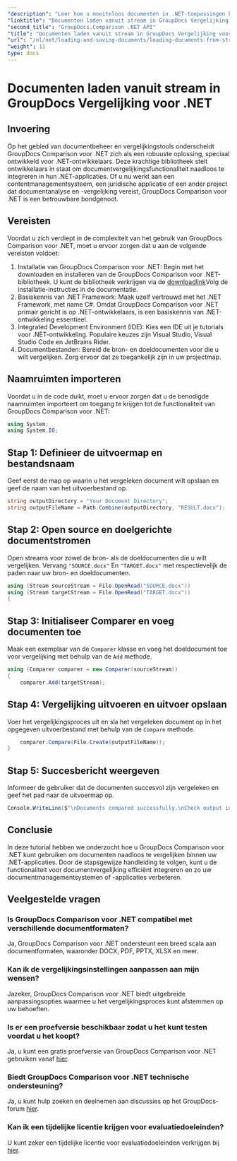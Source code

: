 ```yaml
---
"description": "Leer hoe u moeiteloos documenten in .NET-toepassingen kunt vergelijken met GroupDocs Comparison, een krachtige .NET-bibliotheek."
"linktitle": "Documenten laden vanuit stream in GroupDocs Vergelijking voor .NET"
"second_title": "GroupDocs.Comparison .NET API"
"title": "Documenten laden vanuit stream in GroupDocs Vergelijking voor .NET"
"url": "/nl/net/loading-and-saving-documents/loading-documents-from-stream/"
"weight": 11
type: docs
---
```

# Documenten laden vanuit stream in GroupDocs Vergelijking voor .NET

## Invoering
Op het gebied van documentbeheer en vergelijkingstools onderscheidt GroupDocs Comparison voor .NET zich als een robuuste oplossing, speciaal ontwikkeld voor .NET-ontwikkelaars. Deze krachtige bibliotheek stelt ontwikkelaars in staat om documentvergelijkingsfunctionaliteit naadloos te integreren in hun .NET-applicaties. Of u nu werkt aan een contentmanagementsysteem, een juridische applicatie of een ander project dat documentanalyse en -vergelijking vereist, GroupDocs Comparison voor .NET is een betrouwbare bondgenoot.
## Vereisten
Voordat u zich verdiept in de complexiteit van het gebruik van GroupDocs Comparison voor .NET, moet u ervoor zorgen dat u aan de volgende vereisten voldoet:
1. Installatie van GroupDocs Comparison voor .NET: Begin met het downloaden en installeren van de GroupDocs Comparison voor .NET-bibliotheek. U kunt de bibliotheek verkrijgen via de [downloadlink](https://releases.groupdocs.com/comparison/net/)Volg de installatie-instructies in de documentatie.
2. Basiskennis van .NET Framework: Maak uzelf vertrouwd met het .NET Framework, met name C#. Omdat GroupDocs Comparison voor .NET primair gericht is op .NET-ontwikkelaars, is een basiskennis van .NET-ontwikkeling essentieel.
3. Integrated Development Environment (IDE): Kies een IDE uit je tutorials voor .NET-ontwikkeling. Populaire keuzes zijn Visual Studio, Visual Studio Code en JetBrains Rider.
4. Documentbestanden: Bereid de bron- en doeldocumenten voor die u wilt vergelijken. Zorg ervoor dat ze toegankelijk zijn in uw projectmap.

## Naamruimten importeren
Voordat u in de code duikt, moet u ervoor zorgen dat u de benodigde naamruimten importeert om toegang te krijgen tot de functionaliteit van GroupDocs Comparison voor .NET:
```csharp
using System;
using System.IO;
```
## Stap 1: Definieer de uitvoermap en bestandsnaam
Geef eerst de map op waarin u het vergeleken document wilt opslaan en geef de naam van het uitvoerbestand op.
```csharp
string outputDirectory = "Your Document Directory";
string outputFileName = Path.Combine(outputDirectory, "RESULT.docx");
```
## Stap 2: Open source en doelgerichte documentstromen
Open streams voor zowel de bron- als de doeldocumenten die u wilt vergelijken. Vervang `"SOURCE.docx"` En `"TARGET.docx"` met respectievelijk de paden naar uw bron- en doeldocumenten.
```csharp
using (Stream sourceStream = File.OpenRead("SOURCE.docx"))
using (Stream targetStream = File.OpenRead("TARGET.docx"))
{
```
## Stap 3: Initialiseer Comparer en voeg documenten toe
Maak een exemplaar van de `Comparer` klasse en voeg het doeldocument toe voor vergelijking met behulp van de `Add` methode.
```csharp
using (Comparer comparer = new Comparer(sourceStream))
{
    comparer.Add(targetStream);
```
## Stap 4: Vergelijking uitvoeren en uitvoer opslaan
Voer het vergelijkingsproces uit en sla het vergeleken document op in het opgegeven uitvoerbestand met behulp van de `Compare` methode.
```csharp
    comparer.Compare(File.Create(outputFileName));
}
```
## Stap 5: Succesbericht weergeven
Informeer de gebruiker dat de documenten succesvol zijn vergeleken en geef het pad naar de uitvoermap op.
```csharp
Console.WriteLine($"\nDocuments compared successfully.\nCheck output in {outputDirectory}.");
```

## Conclusie
In deze tutorial hebben we onderzocht hoe u GroupDocs Comparison voor .NET kunt gebruiken om documenten naadloos te vergelijken binnen uw .NET-applicaties. Door de stapsgewijze handleiding te volgen, kunt u de functionaliteit voor documentvergelijking efficiënt integreren en zo uw documentmanagementsystemen of -applicaties verbeteren.
## Veelgestelde vragen
### Is GroupDocs Comparison voor .NET compatibel met verschillende documentformaten?
Ja, GroupDocs Comparison voor .NET ondersteunt een breed scala aan documentformaten, waaronder DOCX, PDF, PPTX, XLSX en meer.
### Kan ik de vergelijkingsinstellingen aanpassen aan mijn wensen?
Jazeker, GroupDocs Comparison voor .NET biedt uitgebreide aanpassingsopties waarmee u het vergelijkingsproces kunt afstemmen op uw behoeften.
### Is er een proefversie beschikbaar zodat u het kunt testen voordat u het koopt?
Ja, u kunt een gratis proefversie van GroupDocs Comparison voor .NET gebruiken vanaf [hier](https://releases.groupdocs.com/).
### Biedt GroupDocs Comparison voor .NET technische ondersteuning?
Ja, u kunt hulp zoeken en deelnemen aan discussies op het GroupDocs-forum [hier](https://forum.groupdocs.com/c/comparison/12).
### Kan ik een tijdelijke licentie krijgen voor evaluatiedoeleinden?
U kunt zeker een tijdelijke licentie voor evaluatiedoeleinden verkrijgen bij [hier](https://purchase.groupdocs.com/temporary-license/).